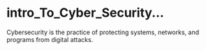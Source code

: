 # intro_To_Cyber_Security...
Cybersecurity is the practice of protecting systems, networks, and programs from digital attacks.
